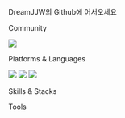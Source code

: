 DreamJJW의 Github에 어서오세요


<!--
**DreamJJW/DreamJJW** is a ✨ _special_ ✨ repository because its `README.md` (this file) appears on your GitHub profile.

Here are some ideas to get you started:

- 🔭 I’m currently working on ...
- 🌱 I’m currently learning ...
- 👯 I’m looking to collaborate on ...
- 🤔 I’m looking for help with ...
- 💬 Ask me about ...
- 📫 How to reach me: ...
- 😄 Pronouns: ...
- ⚡ Fun fact: ...
-->

Community

<img src="https://img.shields.io/badge/velog-20C997?style=flat-square&logo=velog&logoColor=black"/>


Platforms & Languages

<img src="https://img.shields.io/badge/Android-3DDC84?style=flat-square&logo=Android&logoColor=white"/> <img src="https://img.shields.io/badge/Python-3776AB?style=flat-square&logo=Python&logoColor=black"/>
<img src="https://img.shields.io/badge/Java-3776AB?style=flat-square&logo=Java&logoColor=black"/>

Skills & Stacks



Tools
